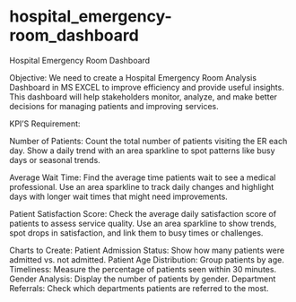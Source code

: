 # hospital_emergency-room_dashboard
Hospital Emergency Room Dashboard

Objective:
We need to create a Hospital Emergency Room Analysis Dashboard in MS EXCEL to improve efficiency and provide useful insights. This dashboard will help stakeholders monitor, analyze, and make better decisions for managing patients and improving services.

KPI’S Requirement:

Number of Patients:
Count the total number of patients visiting the ER each day.
Show a daily trend with an area sparkline to spot patterns like busy days or seasonal trends.

Average Wait Time:
Find the average time patients wait to see a medical professional.
Use an area sparkline to track daily changes and highlight days with longer wait times that might need improvements.

Patient Satisfaction Score:
Check the average daily satisfaction score of patients to assess service quality.
Use an area sparkline to show trends, spot drops in satisfaction, and link them to busy times or challenges.



Charts to Create:
Patient Admission Status: Show how many patients were admitted vs. not admitted.
Patient Age Distribution: Group patients by age.
Timeliness: Measure the percentage of patients seen within 30 minutes.
Gender Analysis: Display the number of patients by gender. 
Department Referrals: Check which departments patients are referred to the most.
